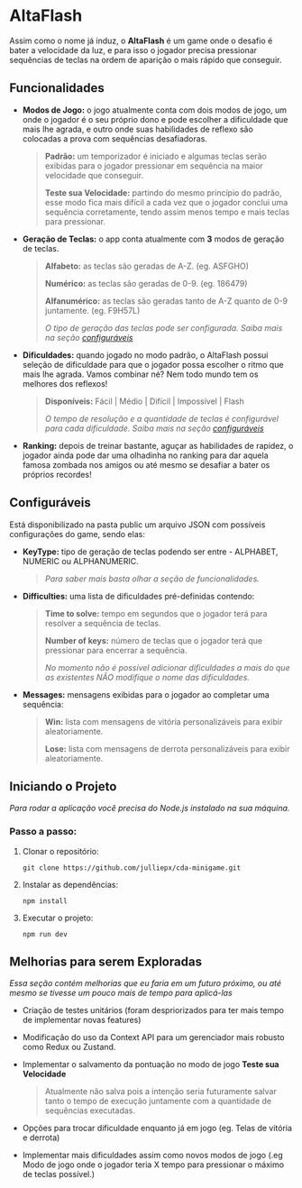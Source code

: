 # AltaFlash

Assim como o nome já induz, o **AltaFlash** é um game onde o desafio é bater a velocidade da luz, e para isso o jogador precisa pressionar sequências de teclas na ordem de aparição o mais rápido que conseguir.

## Funcionalidades

- **Modos de Jogo:** o jogo atualmente conta com dois modos de jogo, um onde o jogador é o seu próprio dono e pode escolher a dificuldade que mais lhe agrada, e outro onde suas habilidades de reflexo são colocadas a prova com sequências desafiadoras.
	> **Padrão:** um temporizador é iniciado e algumas teclas serão exibidas para o jogador pressionar em sequência na maior velocidade que conseguir.
  > 
	> **Teste sua Velocidade:** partindo do mesmo princípio do padrão, esse modo fica mais difícil a cada vez que o jogador conclui uma sequência corretamente, tendo assim menos tempo e mais teclas para pressionar.
- **Geração de Teclas:** o app conta atualmente com **3** modos de geração de teclas.
	> **Alfabeto:** as teclas são geradas de A-Z. (eg. ASFGHO)
  >
	>**Numérico:** as teclas são geradas de 0-9. (eg. 186479)
	>
  >**Alfanumérico:** as teclas são geradas tanto de A-Z quanto de 0-9 juntamente. (eg. F9H57L)
	>
  >*O tipo de geração das teclas pode ser configurada. Saiba mais na seção [configuráveis](https://github.com/julliepx/cda-minigame/?tab=readme-ov-file#configuraveis)*
- **Dificuldades:** quando jogado no modo padrão, o AltaFlash possui seleção de dificuldade para que o jogador possa escolher o ritmo que mais lhe agrada. Vamos combinar né? Nem todo mundo tem os melhores dos reflexos!
	> **Disponíveis:** Fácil | Médio | Difícil | Impossível | Flash
	>
  >*O tempo de resolução e a quantidade de teclas é configurável para cada dificuldade. Saiba mais na seção [configuráveis](https://github.com/julliepx/cda-minigame/?tab=readme-ov-file#configuraveis)*
- **Ranking:** depois de treinar bastante, aguçar as habilidades de rapidez, o jogador ainda pode dar uma olhadinha no ranking para dar aquela famosa zombada nos amigos ou até mesmo se desafiar a bater os próprios recordes!
## Configuráveis
Está disponibilizado na pasta public um arquivo JSON com possíveis configurações do game, sendo elas:

- **KeyType:** tipo de geração de teclas podendo ser entre - ALPHABET, NUMERIC ou ALPHANUMERIC.
  >*Para saber mais basta olhar a seção de funcionalidades.*
- **Difficulties:**  uma lista de dificuldades pré-definidas contendo:
	> **Time to solve:** tempo em segundos que o jogador terá para resolver a sequência de teclas.
	>
  >**Number of keys:** número de teclas que o jogador terá que pressionar para encerrar a sequência.
	>
	>*No momento não é possível adicionar dificuldades a mais do que as existentes*
  >*NÃO modifique o nome das dificuldades.*
- **Messages:** mensagens exibidas para o jogador ao completar uma sequência:
	> **Win:** lista com mensagens de vitória personalizáveis para exibir aleatoriamente.
	>
  >**Lose:** lista com mensagens de derrota personalizáveis para exibir aleatoriamente.

## Iniciando o Projeto

*Para rodar a aplicação você precisa do Node.js instalado na sua máquina.*

### Passo a passo:
 1. Clonar o repositório:
	```
	git clone https://github.com/julliepx/cda-minigame.git
	```

 3. Instalar as dependências:
 	```
	npm install
	```
 
 5. Executar o projeto:
	```
	npm run dev
	```

 ## Melhorias para serem Exploradas
*Essa seção contém melhorias que eu faria em um futuro próximo, ou até mesmo se tivesse um pouco mais de tempo para aplicá-las*

- Criação de testes unitários (foram despriorizados para ter mais tempo de implementar novas features)
- Modificação do uso da Context API para um gerenciador mais robusto como Redux ou Zustand.
- Implementar o salvamento da pontuação no modo de jogo **Teste sua Velocidade** 
	> Atualmente não salva pois a intenção seria futuramente salvar tanto o tempo de execução juntamente com a quantidade de sequências executadas.
	
- Opções para trocar dificuldade enquanto já em jogo (eg. Telas de vitória e derrota)
- Implementar mais dificuldades assim como novos modos de jogo (.eg Modo de jogo onde o jogador teria X tempo para pressionar o máximo de teclas possível.)
